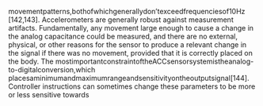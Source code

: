 movementpatterns,bothofwhichgenerallydon’texceedfrequenciesof10Hz [142,143].
Accelerometers are generally robust against measurement artifacts. Fundamentally, any
movement large enough to cause a change in the analog capacitance could be measured, and
there are no external, physical, or other reasons for the sensor to produce a relevant change
in the signal if there was no movement, provided that it is correctly placed on the body. The
mostimportantconstraintoftheACCsensorsystemistheanalog-to-digitalconversion,which
placesaminimumandmaximumrangeandsensitivityontheoutputsignal[144]. Controller
instructions can sometimes change these parameters to be more or less sensitive towards
